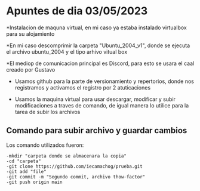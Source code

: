 # Apuntes de dia 03/05/2023

*Instalacion de maquna virtual, en mi caso ya estaba instalado virtualbox para su alojamiento

*En mi caso descomprimir la carpeta "Ubuntu_2004_v1", donde se ejecuta el archivo ubuntu_2004 y el tipo arhivo vitual box

*El mediop de comunicacion principal es Discord, para esto se usara el caal creado por Gustavo

* Usamos github para la parte de versionamiento y repertorios, donde nos registramos y activamos el registro por 2 atuticaciones

* Usamos la maquina virtual para usar descargar, modificar y subir modificaciones a traves de comando, de igual manera lo utilice para la tarea de subir los archivos

## Comando para subir archivo y guardar cambios
Los comando utilizados fueron:

	-mkdir "carpeta donde se almacenara la copia"
	-cd "carpeta"
	-git clone https://github.com/iecamachog/prueba.git 
	-git add "file"
	-git commit -m "Segundo commit, archivo thow-factor"
	-git push origin main
